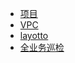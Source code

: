 * [项目](project/)
* [VPC](project/VPC.md)
* [layotto](project/layotto.md)
* [全业务巡检](project/全业务巡检.md)